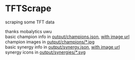 # TFTScrape
scraping some TFT data

thanks mobalytics uwu  
basic champion info in [output/champions.json](https://github.com/Joshimello/TFTScrape/blob/main/output/champions.json), [with image url](https://github.com/Joshimello/TFTScrape/blob/main/output/champions_url.json)  
champion images in [output/champions/*.jpg](https://github.com/Joshimello/TFTScrape/blob/main/output/champions)  
basic synergy info in [output/synergy.json](https://github.com/Joshimello/TFTScrape/blob/main/output/synergy.json), [with image url](https://github.com/Joshimello/TFTScrape/blob/main/output/synergy_url.json)  
synergy icons in [output/synergies/*.svg](https://github.com/Joshimello/TFTScrape/blob/main/output/synergies)  

